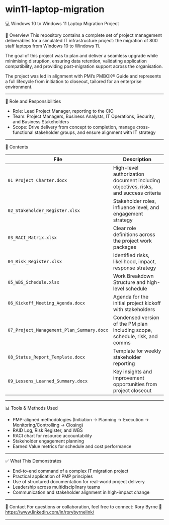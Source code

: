 # win11-laptop-migration

💻 Windows 10 to Windows 11 Laptop Migration Project

 📘 Overview
This repository contains a complete set of project management deliverables for a simulated IT infrastructure project: the migration of 800 staff laptops from Windows 10 to Windows 11.

The goal of this project was to plan and deliver a seamless upgrade while minimising disruption, ensuring data retention, validating application compatibility, and providing post-migration support across the organisation.

The project was led in alignment with PMI’s PMBOK® Guide and represents a full lifecycle from initiation to closeout, tailored for an enterprise environment.

---

 🧭 Role and Responsibilities

- Role: Lead Project Manager, reporting to the CIO
- Team: Project Managers, Business Analysts, IT Operations, Security, and Business Stakeholders
- Scope: Drive delivery from concept to completion, manage cross-functional stakeholder groups, and ensure alignment with IT strategy

---

 📂 Contents

| File | Description |
|------|-------------|
| `01_Project_Charter.docx` | High-level authorization document including objectives, risks, and success criteria |
| `02_Stakeholder_Register.xlsx` | Stakeholder roles, influence level, and engagement strategy |
| `03_RACI_Matrix.xlsx` | Clear role definitions across the project work packages |
| `04_Risk_Register.xlsx` | Identified risks, likelihood, impact, response strategy |
| `05_WBS_Schedule.xlsx` | Work Breakdown Structure and high-level schedule |
| `06_Kickoff_Meeting_Agenda.docx` | Agenda for the initial project kickoff with stakeholders |
| `07_Project_Management_Plan_Summary.docx` | Condensed version of the PM plan including scope, schedule, risk, and comms |
| `08_Status_Report_Template.docx` | Template for weekly stakeholder reporting |
| `09_Lessons_Learned_Summary.docx` | Key insights and improvement opportunities from project closeout |

---

 📊 Tools & Methods Used

- PMP-aligned methodologies (Initiation → Planning → Execution → Monitoring/Controlling → Closing)
- RAID Log, Risk Register, and WBS
- RACI chart for resource accountability
- Stakeholder engagement planning
- Earned Value metrics for schedule and cost performance

---

 ✅ What This Demonstrates

- End-to-end command of a complex IT migration project
- Practical application of PMP principles
- Use of structured documentation for real-world project delivery
- Leadership across multidisciplinary teams
- Communication and stakeholder alignment in high-impact change

---

 📩 Contact
For questions or collaboration, feel free to connect:
Rory Byrne 
📧 https://www.linkedin.com/in/rorybyrnelink/

---
